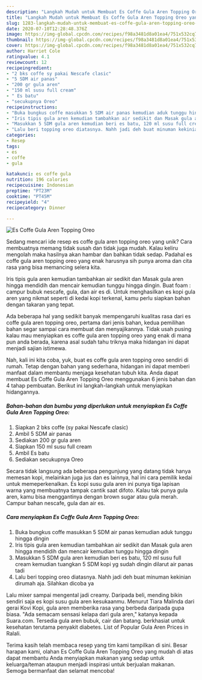 ```yaml
---
description: "Langkah Mudah untuk Membuat Es Coffe Gula Aren Topping Oreo yang Lezat"
title: "Langkah Mudah untuk Membuat Es Coffe Gula Aren Topping Oreo yang Lezat"
slug: 1283-langkah-mudah-untuk-membuat-es-coffe-gula-aren-topping-oreo-yang-lezat
date: 2020-07-10T12:28:48.376Z
image: https://img-global.cpcdn.com/recipes/f98a3481d8a01ea4/751x532cq70/es-coffe-gula-aren-topping-oreo-foto-resep-utama.jpg
thumbnail: https://img-global.cpcdn.com/recipes/f98a3481d8a01ea4/751x532cq70/es-coffe-gula-aren-topping-oreo-foto-resep-utama.jpg
cover: https://img-global.cpcdn.com/recipes/f98a3481d8a01ea4/751x532cq70/es-coffe-gula-aren-topping-oreo-foto-resep-utama.jpg
author: Harriet Cole
ratingvalue: 4.1
reviewcount: 12
recipeingredient:
- "2 bks coffe sy pakai Nescafe clasic"
- "5 SDM air panas"
- "200 gr gula aren"
- "150 ml susu full cream"
- " Es batu"
- "secukupnya Oreo"
recipeinstructions:
- "Buka bungkus coffe masukkan 5 SDM air panas kemudian aduk tunggu hingga dingin"
- "Iris tipis gula aren kemudian tambahkan air sedikit dan Masak gula aren hingga mendidih dan mencair kemudian tunggu hingga dingin"
- "Masukkan 5 SDM gula aren kemudian beri es batu, 120 ml susu full cream kemudian tuangkan 5 SDM kopi yg sudah dingin dilarut air panas tadi"
- "Lalu beri topping oreo diatasnya. Nahh jadi deh buat minuman kekinian dirumah aja. Silahkan dicoba ya"
categories:
- Resep
tags:
- es
- coffe
- gula

katakunci: es coffe gula 
nutrition: 196 calories
recipecuisine: Indonesian
preptime: "PT23M"
cooktime: "PT45M"
recipeyield: "4"
recipecategory: Dinner

---
```



![Es Coffe Gula Aren Topping Oreo](https://img-global.cpcdn.com/recipes/f98a3481d8a01ea4/751x532cq70/es-coffe-gula-aren-topping-oreo-foto-resep-utama.jpg)

Sedang mencari ide resep es coffe gula aren topping oreo yang unik? Cara membuatnya memang tidak susah dan tidak juga mudah. Kalau keliru mengolah maka hasilnya akan hambar dan bahkan tidak sedap. Padahal es coffe gula aren topping oreo yang enak harusnya sih punya aroma dan cita rasa yang bisa memancing selera kita.

Iris tipis gula aren kemudian tambahkan air sedikit dan Masak gula aren hingga mendidih dan mencair kemudian tunggu hingga dingin. Buat foam : campur bubuk nescafe, gula, dan air es di. Untuk menghasilkan es kopi gula aren yang nikmat seperti di kedai kopi terkenal, kamu perlu siapkan bahan dengan takaran yang tepat.

Ada beberapa hal yang sedikit banyak mempengaruhi kualitas rasa dari es coffe gula aren topping oreo, pertama dari jenis bahan, kedua pemilihan bahan segar sampai cara membuat dan menyajikannya. Tidak usah pusing kalau mau menyiapkan es coffe gula aren topping oreo yang enak di mana pun anda berada, karena asal sudah tahu triknya maka hidangan ini dapat menjadi sajian istimewa.


Nah, kali ini kita coba, yuk, buat es coffe gula aren topping oreo sendiri di rumah. Tetap dengan bahan yang sederhana, hidangan ini dapat memberi manfaat dalam membantu menjaga kesehatan tubuh kita. Anda dapat membuat Es Coffe Gula Aren Topping Oreo menggunakan 6 jenis bahan dan 4 tahap pembuatan. Berikut ini langkah-langkah untuk menyiapkan hidangannya.

<!--inarticleads1-->

##### Bahan-bahan dan bumbu yang diperlukan untuk menyiapkan Es Coffe Gula Aren Topping Oreo:

1. Siapkan 2 bks coffe (sy pakai Nescafe clasic)
1. Ambil 5 SDM air panas
1. Sediakan 200 gr gula aren
1. Siapkan 150 ml susu full cream
1. Ambil  Es batu
1. Sediakan secukupnya Oreo


Secara tidak langsung ada beberapa pengunjung yang datang tidak hanya memesan kopi, melainkan juga jus dan es lainnya, hal ini cara pemilik kedai untuk memeperkenalkan. Es kopi susu gula aren ini punya tiga lapisan warna yang membuatnya tampak cantik saat difoto. Kalau tak punya gula aren, kamu bisa menggantinya dengan brown sugar atau gula merah. Campur bahan nescafe, gula dan air es. 

<!--inarticleads2-->

##### Cara menyiapkan Es Coffe Gula Aren Topping Oreo:

1. Buka bungkus coffe masukkan 5 SDM air panas kemudian aduk tunggu hingga dingin
1. Iris tipis gula aren kemudian tambahkan air sedikit dan Masak gula aren hingga mendidih dan mencair kemudian tunggu hingga dingin
1. Masukkan 5 SDM gula aren kemudian beri es batu, 120 ml susu full cream kemudian tuangkan 5 SDM kopi yg sudah dingin dilarut air panas tadi
1. Lalu beri topping oreo diatasnya. Nahh jadi deh buat minuman kekinian dirumah aja. Silahkan dicoba ya


Lalu mixer sampai mengental jadi creamy. Daripada beli, mending bikin sendiri saja es kopi susu gula aren kesukaanmu. Menurut Tiara Malinda dari gerai Kovi Kopi, gula aren memberika rasa yang berbeda daripada gupa biasa. &#34;Ada semacam sensasi kelapa dari gula aren,&#34; katanya kepada Suara.com. Tersedia gula aren bubuk, cair dan batang. berkhasiat untuk kesehatan terutama penyakit diabetes. List of Popular Gula Aren Prices in Ralali. 

Terima kasih telah membaca resep yang tim kami tampilkan di sini. Besar harapan kami, olahan Es Coffe Gula Aren Topping Oreo yang mudah di atas dapat membantu Anda menyiapkan makanan yang sedap untuk keluarga/teman ataupun menjadi inspirasi untuk berjualan makanan. Semoga bermanfaat dan selamat mencoba!
